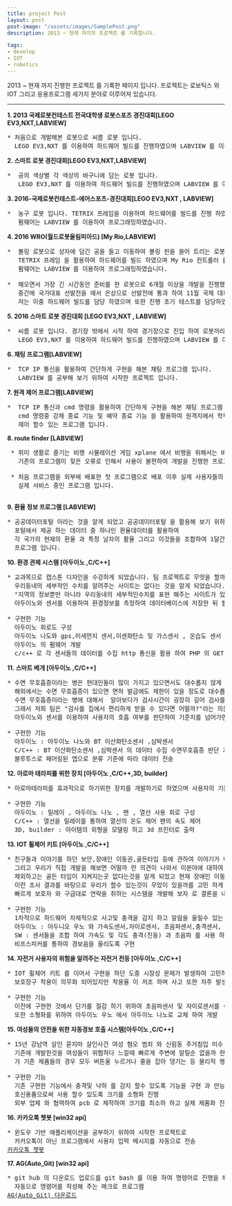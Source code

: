 ```yaml
---
title: project Post
layout: post
post-image: "/assets/images/SamplePost.png"
description: 2013 ~ 현재 까지의 프로젝트 를 기록합니다.

tags:
- develop
- IOT
- robotics
---
```


2013 ~ 현재 까지 진행한 프로젝트 를 기록한 페이지 입니다. 프로젝트는 로보틱스 와 IOT 그리고 응용프로그램 세가지 분야로 이루어져 있습니다.


---

**1. 2013 국제로봇컨테스트 전국대학생 로봇스포츠 경진대회[LEGO EV3,NXT,LABVIEW]**
<pre>
* 처음으로 개발해본 로봇으로 씨름 로봇 입니다.
  LEGO EV3,NXT 를 이용하여 하드웨어 빌드를 진행하였으며 LABVIEW 를 이용하여 프로그래밍하였습니다.
</pre>

**2. 스마트 로봇 경진대회[LEGO EV3,NXT,LABVIEW]**
<pre>
*  공의 색상별 각 색상의 바구니에 담는 로봇 입니다.
   LEGO EV3,NXT 를 이용하여 하드웨어 빌드를 진행하였으며 LABVIEW 를 이용하여 프로그래밍하였습니다.
</pre>

**3. 2016-국제로봇컨테스트-에어스포츠-경진대회[LEGO EV3,NXT , LABVIEW]**
<pre>
*  농구 로봇 입니다. TETRIX 프레임을 이용하여 하드웨어를 빌드를 진행 하였고 EV3,NXT 컨트롤러를 사용 하였습니다.
   펌웨어는 LABVIEW 를 이용하여 프로그래밍하였습니다.
</pre>

**4. 2016 WRO(월드로봇올림피아드) [My Rio,LABVIEW]**
<pre>
*  볼링 로봇으로 상자에 담긴 공을 들고 이동하여 볼링 핀을 쓸어 트리는 로봇 입니다. 
   TETRIX 프레임 을 활용하여 하드웨어를 빌드 하였으며 My Rio 컨트롤러 를 사용하였습니다.
   펌웨어는 LABVIEW 를 이용하여 프로그래밍하였습니다.

*  해오면서 가장 긴 시간동안 준비를 한 로봇으로 6개월 이상을 개발을 진행했습니다.
   중간에 국가대표 선발전을 에서 은상으로 선발전에 통과 하여 11월 국제 대회 까지 팀원들 모두가 밤샘 작업으로 완성한 로봇 입니다.
   저는 이중 하드웨어 빌드를 담당 하였으며 또한 진행 초기 테스트를 담당하였습니다.
</pre>

**5. 2016 스마트 로봇 경진대회 [LEGO EV3,NXT , LABVIEW]**
<pre>
*  씨름 로봇 입니다. 경기장 밖에서 시작 하여 경기장으로 진입 하여 로봇끼리 대결을 하는 로봇으로
   LEGO EV3,NXT 를 이용하여 하드웨어 빌드를 진행하였으며 LABVIEW 를 이용하여 프로그래밍하였습니다.
</pre>

**6. 채팅 프로그램[LABVIEW]**
 <pre>
*  TCP IP 통신을 활용하여 간단하게 구현을 해본 채팅 프로그램 입니다.
   LABVIEW 를 공부해 보기 위하여 시작한 프로젝트 입니다.
</pre>

**7. 원격 제어 프로그램[LABVIEW]**
 <pre>
*  TCP IP 통신과 cmd 명령을 활용하여 간단하게 구현을 해본 채팅 프로그램 입니다.
   cmd 명령중 강제 종료 기능 및 예약 종료 기능 을 활용하여 원격지에서 학부모가 자녀들의PC 사용 시간을
   제어 할수 있는 프로그램 입니다.
</pre>

**8. route finder [LABVIEW]**
 <pre>
 * 취미 생활로 즐기는 비행 시뮬레이션 게임 xplane 에서 비행을 위해서는 비행 루트를 다운로드 받아야 하는데
   기존의 프로그램이 잦은 오류로 인해서 사용이 불편하여 개발을 진행한 프로그램 입니다.
 
 * 처음 프로그램을 외부에 배표한 첫 프로그램으로 배포 이후 실제 사용자들의 피드백을 받아서 새로운 기능을 추가하는 등
   실제 서비스 중인 프로그램 입니다.
 </pre>

**9. 환율 정보 프로그램 [LABVIEW]**
<pre>
* 공공데이터포털 이라는 것을 알게 되었고 공공데이터포털 을 활용해 보기 위하여 시작한 프로젝트 입니다.
  포털에서 제공 하는 데이터 중 하나인 환율데이터를 활용하여
  각 국가의 현재의 환율 과 특정 날자의 활율 그리고 이것들을 조합하여 1달간의 환율 변동 추이 등을 그래프로 나타내 주는
  프로그램 입니다.
</pre>

**10. 환경 관제 시스템 [아두이노 ,C/C++]**
<pre>
* 교과목으로 캡스톤 디자인을 수강하게 되었습니다. 팀 프로젝트로 무엇을 할까 고민하다가 미세먼지 등 환경이 이슈가 되는 현재 지역의 정보는 알수 있지만 
  우리동네의 세부적인 수치를 알려주는 사이트는 없다는 것을 알게 되었습니다.
  "지역의 정보뿐만 아니라 우리동네의 세부적인수치를 표현 해주는 사이트가 있다면 어떨까?" 라는 생각으로 시작하게 되었습니다. 
  아두이노와 센서를 이용하여 환경정보를 측정하여 데이터베이스에 저장한 뒤 웹페이지 에서는 지도와 데이터베이스를 이용하여 적절한 데이터를 사용자에게 보여지도록 구현하였습니다.

* 구현한 기능
  아두이노 회로도 구성
  아두이노 나도와 gps,미세먼지 센서,이센화탄소 및 가스센서 , 온습도 센서 를 활용하여 회로 구성
  아두이노 의 펌웨어 개발
  c/c++ 로 각 센서들의 데이터를 수집 http 통신을 활용 하여 PHP 의 GET 방식으로 닷홈의 mysql DB에 각 센서 데이터 와 GPS 좌표를 DB에 추가
</pre>

**11. 스마트 베개 [아두이노 ,C/C++]**
<pre>
* 수면 무호흡증이라는 병은 현대인들이 많이 가지고 있으면서도 대수롭지 않게 생각하는 병입니다. 
  해외에서는 수면 무호흡증이 있으면 면허 발급에도 제한이 있을 정도로 대수롭지 않게 생각할 병이 아닙니다. 
  수면 무호흡증이라는 병에 대해서  알아보다가 검사시간이 굉장히 길어 검사를 받기 쉽지않다는 것을 알게 되었습니다. 
  그래서 저희 팀은 "검사를 집에서 편리하게 받을 수 있다면 어떨까?"라는 의문점에서 프로젝트를 시작하게 되었습니다.
  아두이노와 센서를 이용하여 사용자의 호흡 여부를 판단하여 기준치를 넘어가면 경보를 울려 사용자를 깨움과 동시에 데이터베이스에 수치를 기록하 여 사용자 스스로 수면무호흡증 검사를 할 수 있도록 구현하였습니다.

* 구현한 기능
  아두이노 : 아두이노 나노와 BT 이산화탄소센서 ,심박센서
  C/C++ : BT 이산화탄소센서 ,심박센서 의 데이터 수집 수면무호흡증 판단 기준에 따른 분류 를 진행하고
  블루투스로 페어링된 앱으로 분류 기준에 따라 데이터 전송
</pre>

**12. 아로마 테라피를 위한 장치 [아두이노 ,C/C++,3D, builder]**
<pre>
* 아로마테라피를 효과적으로 하기위한 장치를 개발하기로 하였으며 사용자의 기분에 따라 향의 강도를 설정 할수 있도록 구성

* 구현한 기능
  아두이노 : 릴레이 , 아두이노 나노 , 펜 , 열선 사용 회로 구성
  C/C++ : 열선을 릴레이를 통하여 열선의 온도 제어 팬의 속도 제어
  3D, builder : 아이템의 외형을 모델링 하고 3d 프린터로 출력
</pre>

**13. IOT 휠체어 키트 [아두이노 ,C/C++]**
<pre>
* 친구들과 이야기를 하던 보안,장애인 이동권,골든타임 등에 관하여 이야기가 나오게 되었습니다.
  그리고 우리가 직접 개발을 해보면 어떨까 란 의견이 나와서 이분야에 대하여 조사를 한결과 수도권을
  제외하고는 골든 타임이 지켜지는곳 없다는것을 알게 되었고 현재 장애인 이동권이 이슈라는것 또한 알게되었습니다.
  이런 조사 결과를 바탕으로 우리가 할수 있는것이 무었이 있을까를 고민 하게 되었고 장애인의 사고 발생시 이것을 미리 알아차리고
  빠르게 보호자 와 구급대로 연락을 취하는 시스템을 개발해 보자 로 결론을 내리게 되어 시스템을 개발하기 시작 하였습니다.

* 구현한 기능
  1차적으로 하드웨어 자체적으로 사고및 충격을 감지 하고 알람을 울릴수 있는 시스템을 구현 하였습니다.
  아두이노 : 아두니오 우노 와 가속도센서,자이로센서, 초음파센서,충격센서, 를 이용하여 회로 구현
  SW : 센서들을 조합 하여 가속도 및 각도 충격(진동) 과 초음파 를 사용 하여 사고 및 충격 발생 유무를 감지
  비프스피커를 통하여 경보음을 울리도록 구현
</pre>

**14. 자전거 사용자의 위험을 알려주는 자전거 전등 [아두이노 ,C/C++]**
<pre>
* IOT 휠체어 키트 를 이어서 구현을 하던 도중 시장성 문제가 발생하여 고민하던중 자전거 시장이 최근 급 성장 하고 있으며
  보호장구 착용이 의무화 되어있지만 착용율 이 저조 하며 사고 또한 자주 발생 한다는것에 착안하여 개발하기 시작

* 구현한 기능
  이전에 구현한 것에서 단가를 절감 하기 위하여 초음파센서 및 자이로센서를 삭제 하여 기능을 구현
  또한 소형화를 위하여 아두이노 우노 에서 아두이노 나노로 교체 하여 개발
</pre>

**15. 여성들의 안전을 위한 자동경보 호출 시스템[아두이노 ,C/C++]**
<pre>
* 15년 강남역 살인 묻지마 살인사건 여성 혐오 범죄 와 신림동 주거침입 미수 사건 등 여성관련 범죄가 증가 한다는 것 확인하여
  기존에 개발한것을 여성들이 위험하다 느낄때 빠르게 주변에 알릴순 없을까 란 생각을 하던중 여성관련 호신용품중 하나인 호신용 경보기
  가 기존 제품들의 경우 모두 버튼울 누르거나 줄을 잡아 댕기는 등 물리적 행동을 통해서 동작을 한다는 것을 확인하고 구현 시작

* 구현한 기능
  기존 구현한 기능에서 충격및 낙하 를 감지 할수 있도록 기능을 구현 과 만능 기판 내에 아두이노 와 센서들을 모두 내장하여
  호신용품으로써 사용 할수 있도록 크기를 소형화 진행
  외부 업체 와 협력하여 pcb 로 제작하여 크기를 최소하 하고 실제 제품화 진행
</pre>

**16. 카카오톡 쳇봇 [win32 api]**
<pre>
* 윈도우 기반 애플리케이션을 공부하기 위하여 시작한 프로젝트로
  카카오톡이 아닌 프로그램에서 사용자 입력 메시지를 자동으로 전송
<a href="https://github.com/gomtings/project/tree/main/portfolio/win32%20api/exwinapi">카카오톡 쳇봇</a>
</pre>

**17. AG(Auto_Git) [win32 api]**
<pre>
* git hub 의 다운로드 업로드를 git bash 를 이용 하여 명령어로 진행을 해야 하는 불편함을 간소화 하고자
  자동으로 명령어를 작성해 주는 메크로 프로그램
<a href="https://github.com/gomtings/project/tree/main/portfolio/win32%20api/AG(Auto_Git)">AG(Auto_Git) 다운로드</a>
</pre>